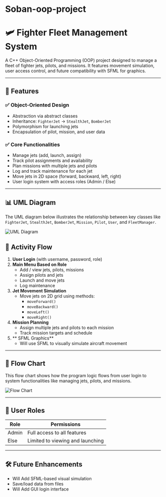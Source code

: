# Soban-oop-project

# 🛩️ Fighter Fleet Management System

A C++ Object-Oriented Programming (OOP) project designed to manage a fleet of fighter jets, pilots, and missions. It features  movement simulation, user access control, and future compatibility with SFML for graphics.

---

## 📌 Features

### ✅ Object-Oriented Design
- Abstraction via abstract classes
- Inheritance: `FighterJet` → `StealthJet`, `BomberJet`
- Polymorphism for launching jets
- Encapsulation of pilot, mission, and user data

### ✅ Core Functionalities
- Manage jets (add, launch, assign)
- Track pilot assignments and availability
- Plan missions with multiple jets and pilots
- Log and track maintenance for each jet
- Move jets in 2D space (forward, backward, left, right)
- User login system with access roles (Admin / Else)

---
## 📊 UML Diagram

The UML diagram below illustrates the relationship between key classes like `FighterJet`, `StealthJet`, `BomberJet`, `Mission`, `Pilot`, `User`, and `FleetManager`.

![UML Diagram]("uml.png")

## 🔄 Activity Flow

1. **User Login** (with username, password, role)
2. **Main Menu Based on Role**
   - Add / view jets, pilots, missions
   - Assign pilots and jets
   - Launch and move jets
   - Log maintenance
3. **Jet Movement Simulation**
   - Move jets on 2D grid using methods:
     - `moveForward()`
     - `moveBackward()`
     - `moveLeft()`
     - `moveRight()`
4. **Mission Planning**
   - Assign multiple jets and pilots to each mission
   - Track mission targets and schedule
5. ** SFML Graphics**
   - Will use SFML to visually simulate aircraft movement

---

## 🔁 Flow Chart

This flow chart shows how the program logic flows from user login to system functionalities like managing jets, pilots, and missions.

![Flow Chart]("flowchart.png")

---
## 🔐 User Roles

| Role     | Permissions                      |
|----------|----------------------------------|
| Admin    | Full access to all features      |
| Else     | Limited to viewing and launching |

---

## 🛠️ Future Enhancements
- Will Add SFML-based visual simulation
- Save/load data from files
- Will Add GUI login interface

